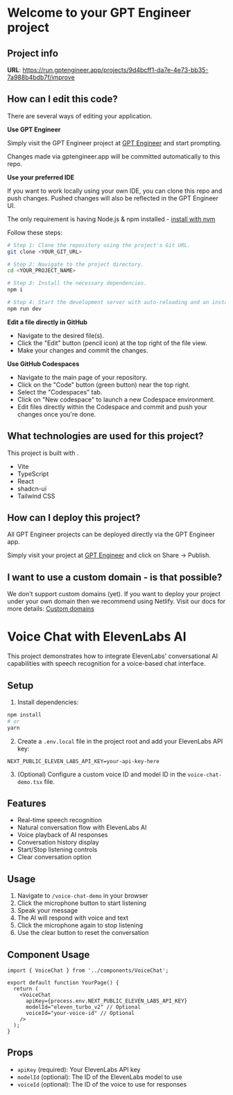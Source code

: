 # Welcome to your GPT Engineer project

## Project info

**URL**: https://run.gptengineer.app/projects/9d4bcff1-da7e-4e73-bb35-7a988b4bdb7f/improve

## How can I edit this code?

There are several ways of editing your application.

**Use GPT Engineer**

Simply visit the GPT Engineer project at [GPT Engineer](https://gptengineer.app/projects/9d4bcff1-da7e-4e73-bb35-7a988b4bdb7f/improve) and start prompting.

Changes made via gptengineer.app will be committed automatically to this repo.

**Use your preferred IDE**

If you want to work locally using your own IDE, you can clone this repo and push changes. Pushed changes will also be reflected in the GPT Engineer UI.

The only requirement is having Node.js & npm installed - [install with nvm](https://github.com/nvm-sh/nvm#installing-and-updating)

Follow these steps:

```sh
# Step 1: Clone the repository using the project's Git URL.
git clone <YOUR_GIT_URL>

# Step 2: Navigate to the project directory.
cd <YOUR_PROJECT_NAME>

# Step 3: Install the necessary dependencies.
npm i

# Step 4: Start the development server with auto-reloading and an instant preview.
npm run dev
```

**Edit a file directly in GitHub**

- Navigate to the desired file(s).
- Click the "Edit" button (pencil icon) at the top right of the file view.
- Make your changes and commit the changes.

**Use GitHub Codespaces**

- Navigate to the main page of your repository.
- Click on the "Code" button (green button) near the top right.
- Select the "Codespaces" tab.
- Click on "New codespace" to launch a new Codespace environment.
- Edit files directly within the Codespace and commit and push your changes once you're done.

## What technologies are used for this project?

This project is built with .

- Vite
- TypeScript
- React
- shadcn-ui
- Tailwind CSS

## How can I deploy this project?

All GPT Engineer projects can be deployed directly via the GPT Engineer app.

Simply visit your project at [GPT Engineer](https://gptengineer.app/projects/9d4bcff1-da7e-4e73-bb35-7a988b4bdb7f/improve) and click on Share -> Publish.

## I want to use a custom domain - is that possible?

We don't support custom domains (yet). If you want to deploy your project under your own domain then we recommend using Netlify. Visit our docs for more details: [Custom domains](https://docs.gptengineer.app/tips-tricks/custom-domain/)

# Voice Chat with ElevenLabs AI

This project demonstrates how to integrate ElevenLabs' conversational AI capabilities with speech recognition for a voice-based chat interface.

## Setup

1. Install dependencies:
```bash
npm install
# or
yarn
```

2. Create a `.env.local` file in the project root and add your ElevenLabs API key:
```
NEXT_PUBLIC_ELEVEN_LABS_API_KEY=your-api-key-here
```

3. (Optional) Configure a custom voice ID and model ID in the `voice-chat-demo.tsx` file.

## Features

- Real-time speech recognition
- Natural conversation flow with ElevenLabs AI
- Voice playback of AI responses
- Conversation history display
- Start/Stop listening controls
- Clear conversation option

## Usage

1. Navigate to `/voice-chat-demo` in your browser
2. Click the microphone button to start listening
3. Speak your message
4. The AI will respond with voice and text
5. Click the microphone again to stop listening
6. Use the clear button to reset the conversation

## Component Usage

```tsx
import { VoiceChat } from '../components/VoiceChat';

export default function YourPage() {
  return (
    <VoiceChat
      apiKey={process.env.NEXT_PUBLIC_ELEVEN_LABS_API_KEY}
      modelId="eleven_turbo_v2" // Optional
      voiceId="your-voice-id" // Optional
    />
  );
}
```

## Props

- `apiKey` (required): Your ElevenLabs API key
- `modelId` (optional): The ID of the ElevenLabs model to use
- `voiceId` (optional): The ID of the voice to use for responses
